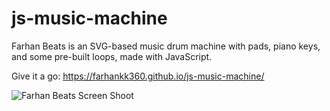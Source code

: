 # js-music-machine
Farhan Beats is an SVG-based music drum machine with pads, piano keys, and some pre-built loops, 
made with JavaScript.

Give it a go:
https://farhankk360.github.io/js-music-machine/

![Farhan Beats Screen Shoot](https://www.dropbox.com/s/jzc98zsaiickcfy/screenshot.jpg?raw=1)
